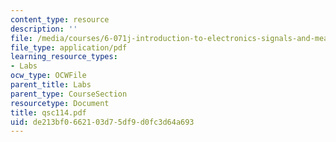 ```yaml
---
content_type: resource
description: ''
file: /media/courses/6-071j-introduction-to-electronics-signals-and-measurement-spring-2006/de213bf0662103d75df9d0fc3d64a693_qsc114.pdf
file_type: application/pdf
learning_resource_types:
- Labs
ocw_type: OCWFile
parent_title: Labs
parent_type: CourseSection
resourcetype: Document
title: qsc114.pdf
uid: de213bf0-6621-03d7-5df9-d0fc3d64a693
---
```

